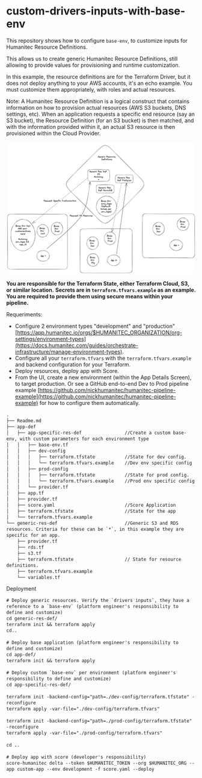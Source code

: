 # custom-drivers-inputs-with-base-env

This repository shows how to configure `base-env`, to customize inputs for Humanitec Resource Definitions.

This allows us to create generic Humanitec Resource Definitions, still allowing to provide values for provisioning and runtime customization.

In this example, the resource definitions are for the Terraform Driver, but it does not deploy anything to your AWS accounts, it's an echo example. You must customize them appropriately, with roles and actual resources.

Note: 
A Humanitec Resource Definition is a logical construct that contains information on how to provision actual resources (AWS S3 buckets, DNS settings, etc). When an application requests a specific end resource (say an S3 bucket), the Resource Definition (for an S3 bucket) is then matched, and with the information provided within it, an actual S3 resource is then provisioned within the Cloud Provider.

![Base env configuration](images/base-env.png) 

**You are responsible for the Terraform State, either Terraform Cloud, S3, or similar location.**
**Secrets are in `terraform.tfvars.example` as an example. You are required to provide them using secure means within your pipeline.**

Requeriments:
- Configure 2 environment types "development" and "production" [https://app.humanitec.io/orgs/$HUMANITEC_ORGANIZATION/org-settings/environment-types](https://docs.humanitec.com/guides/orchestrate-infrastructure/manage-environment-types).
- Configure all your `terraform.tfvars` with the `terraform.tfvars.example` and backend configuration for your Terraform.
- Deploy resources, deploy app with Score.
- From the UI, create a new environment (within the App Details Screen), to target production. Or see a GitHub end-to-end Dev to Prod pipeline example [https://github.com/nickhumanitec/humanitec-pipeline-example](https://github.com/nickhumanitec/humanitec-pipeline-example) for how to configure them automatically.

```
.
├── Readme.md
├── app-def
│   ├── app-specific-res-def                //Create a custom base-env, with custom parameters for each environment type
│   │   ├── base-env.tf
│   │   ├── dev-config
│   │   │   ├── terraform.tfstate           //State for dev config.
│   │   │   └── terraform.tfvars.example    //Dev env specific config
│   │   ├── prod-config
│   │   │   ├── terraform.tfstate           //State for prod config.
│   │   │   └── terraform.tfvars.example    //Prod env specific config
│   │   └── provider.tf
│   ├── app.tf
│   ├── provider.tf
│   ├── score.yaml                          //Score Application
│   ├── terraform.tfstate                   //State for the app
│   └── terraform.tfvars.example
└── generic-res-def                         //Generic S3 and RDS resources. Criteria for these can be `*`, in this example they are specific for an app.
    ├── provider.tf
    ├── rds.tf
    ├── s3.tf
    ├── terraform.tfstate                   // State for resource definitions.
    ├── terraform.tfvars.example
    └── variables.tf
```

Deployment

```
# Deploy generic resources. Verify the `drivers inputs`, they have a reference to a `base-env` (platform engineer's responsibility to define and customize)
cd generic-res-def/
terraform init && terraform apply
cd..

# Deploy base application (platform engineer's responsibility to define and customize)
cd app-def/
terraform init && terraform apply

# Deploy custom `base-env` per environment (platform engineer's responsibility to define and customize)
cd app-specific-res-def/

terraform init -backend-config="path=./dev-config/terraform.tfstate" -reconfigure
terraform apply -var-file="./dev-config/terraform.tfvars"

terraform init -backend-config="path=./prod-config/terraform.tfstate" -reconfigure
terraform apply -var-file="./prod-config/terraform.tfvars"

cd ..

# Deploy app with score (developer's responsibility)
score-humanitec delta --token $HUMANITEC_TOKEN --org $HUMANITEC_ORG --app custom-app --env development -f score.yaml --deploy 

```
